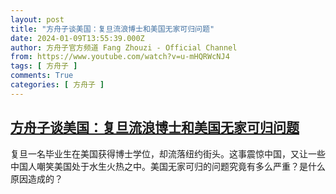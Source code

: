 ```yaml
---
layout: post
title: "方舟子谈美国：复旦流浪博士和美国无家可归问题"
date: 2024-01-09T13:55:39.000Z
author: 方舟子官方频道 Fang Zhouzi - Official Channel
from: https://www.youtube.com/watch?v=u-mHQRWcNJ4
tags: [ 方舟子 ]
comments: True
categories: [ 方舟子 ]
---
```

<!--1704808539000-->
[方舟子谈美国：复旦流浪博士和美国无家可归问题](https://www.youtube.com/watch?v=u-mHQRWcNJ4)
------

<div>
复旦一名毕业生在美国获得博士学位，却流落纽约街头。这事震惊中国，又让一些中国人嘲笑美国处于水生火热之中。美国无家可归的问题究竟有多么严重？是什么原因造成的？
</div>
